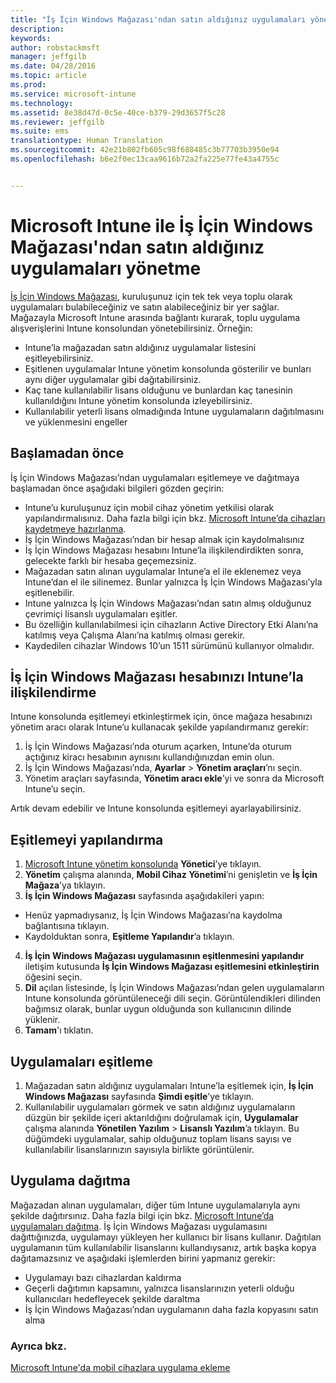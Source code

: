 ```yaml
---
title: "İş İçin Windows Mağazası'ndan satın aldığınız uygulamaları yönetme | Microsoft Intune"
description: 
keywords: 
author: robstackmsft
manager: jeffgilb
ms.date: 04/28/2016
ms.topic: article
ms.prod: 
ms.service: microsoft-intune
ms.technology: 
ms.assetid: 8e38d47d-0c5e-40ce-b379-29d3657f5c28
ms.reviewer: jeffgilb
ms.suite: ems
translationtype: Human Translation
ms.sourcegitcommit: 42e21b802fb605c98f688485c3b77703b3950e94
ms.openlocfilehash: b6e2f0ec13caa9616b72a2fa225e77fe43a4755c


---
```


# Microsoft Intune ile İş İçin Windows Mağazası'ndan satın aldığınız uygulamaları yönetme
[İş İçin Windows Mağazası](https://www.microsoft.com/business-store), kuruluşunuz için tek tek veya toplu olarak uygulamaları bulabileceğiniz ve satın alabileceğiniz bir yer sağlar. Mağazayla Microsoft Intune arasında bağlantı kurarak, toplu uygulama alışverişlerini Intune konsolundan yönetebilirsiniz. Örneğin:
* Intune’la mağazadan satın aldığınız uygulamalar listesini eşitleyebilirsiniz.
* Eşitlenen uygulamalar Intune yönetim konsolunda gösterilir ve bunları aynı diğer uygulamalar gibi dağıtabilirsiniz.
* Kaç tane kullanılabilir lisans olduğunu ve bunlardan kaç tanesinin kullanıldığını Intune yönetim konsolunda izleyebilirsiniz.
* Kullanılabilir yeterli lisans olmadığında Intune uygulamaların dağıtılmasını ve yüklenmesini engeller

## Başlamadan önce
İş İçin Windows Mağazası’ndan uygulamaları eşitlemeye ve dağıtmaya başlamadan önce aşağıdaki bilgileri gözden geçirin:
* Intune’u kuruluşunuz için mobil cihaz yönetim yetkilisi olarak yapılandırmalısınız. Daha fazla bilgi için bkz. [Microsoft Intune’da cihazları kaydetmeye hazırlanma](get-ready-to-enroll-devices-in-microsoft-intune.md).
* İş İçin Windows Mağazası’ndan bir hesap almak için kaydolmalısınız
* İş İçin Windows Mağazası hesabını Intune’la ilişkilendirdikten sonra, gelecekte farklı bir hesaba geçemezsiniz.
* Mağazadan satın alınan uygulamalar Intune’a el ile eklenemez veya Intune’dan el ile silinemez. Bunlar yalnızca İş İçin Windows Mağazası’yla eşitlenebilir.
* Intune yalnızca İş İçin Windows Mağazası’ndan satın almış olduğunuz çevrimiçi lisanslı uygulamaları eşitler.
* Bu özelliğin kullanılabilmesi için cihazların Active Directory Etki Alanı’na katılmış veya Çalışma Alanı’na katılmış olması gerekir.
* Kaydedilen cihazlar Windows 10’un 1511 sürümünü kullanıyor olmalıdır.

## İş İçin Windows Mağazası hesabınızı Intune’la ilişkilendirme
Intune konsolunda eşitlemeyi etkinleştirmek için, önce mağaza hesabınızı yönetim aracı olarak Intune’u kullanacak şekilde yapılandırmanız gerekir:
1. İş İçin Windows Mağazası’nda oturum açarken, Intune’da oturum açtığınız kiracı hesabının aynısını kullandığınızdan emin olun.
2. İş İçin Windows Mağazası’nda, **Ayarlar** > **Yönetim araçları**’nı seçin.
3. Yönetim araçları sayfasında, **Yönetim aracı ekle**’yi ve sonra da Microsoft Intune’u seçin.

Artık devam edebilir ve Intune konsolunda eşitlemeyi ayarlayabilirsiniz.

## Eşitlemeyi yapılandırma

1. [Microsoft Intune yönetim konsolunda](https://manage.microsoft.com) **Yönetici**’ye tıklayın.
2. **Yönetim** çalışma alanında, **Mobil Cihaz Yönetimi**’ni genişletin ve **İş İçin Mağaza**’ya tıklayın.
3. **İş İçin Windows Mağazası** sayfasında aşağıdakileri yapın:
* Henüz yapmadıysanız, İş İçin Windows Mağazası’na kaydolma bağlantısına tıklayın.
* Kaydolduktan sonra, **Eşitleme Yapılandır**’a tıklayın.
4. **İş İçin Windows Mağazası uygulamasının eşitlenmesini yapılandır** iletişim kutusunda **İş İçin Windows Mağazası eşitlemesini etkinleştirin** öğesini seçin.
5. **Dil** açılan listesinde, İş İçin Windows Mağazası’ndan gelen uygulamaların Intune konsolunda görüntüleneceği dili seçin. Görüntülendikleri dilinden bağımsız olarak, bunlar uygun olduğunda son kullanıcının dilinde yüklenir.
6. **Tamam**'ı tıklatın.

## Uygulamaları eşitleme

1. Mağazadan satın aldığınız uygulamaları Intune’la eşitlemek için, **İş İçin Windows Mağazası** sayfasında **Şimdi eşitle**’ye tıklayın.
2. Kullanılabilir uygulamaları görmek ve satın aldığınız uygulamaların düzgün bir şekilde içeri aktarıldığını doğrulamak için, **Uygulamalar** çalışma alanında **Yönetilen Yazılım** > **Lisanslı Yazılım**’a tıklayın.
Bu düğümdeki uygulamalar, sahip olduğunuz toplam lisans sayısı ve kullanılabilir lisanslarınızın sayısıyla birlikte görüntülenir.

## Uygulama dağıtma

Mağazadan alınan uygulamaları, diğer tüm Intune uygulamalarıyla aynı şekilde dağıtırsınız. Daha fazla bilgi için bkz. [Microsoft Intune’da uygulamaları dağıtma](deploy-apps-in-microsoft-intune.md).
İş İçin Windows Mağazası uygulamasını dağıttığınızda, uygulamayı yükleyen her kullanıcı bir lisans kullanır. Dağıtılan uygulamanın tüm kullanılabilir lisanslarını kullandıysanız, artık başka kopya dağıtamazsınız ve aşağıdaki işlemlerden birini yapmanız gerekir:
* Uygulamayı bazı cihazlardan kaldırma
* Geçerli dağıtımın kapsamını, yalnızca lisanslarınızın yeterli olduğu kullanıcıları hedefleyecek şekilde daraltma
* İş İçin Windows Mağazası’ndan uygulamanın daha fazla kopyasını satın alma


### Ayrıca bkz.
[Microsoft Intune'da mobil cihazlara uygulama ekleme](add-apps-for-mobile-devices-in-microsoft-intune.md)





<!--HONumber=Jun16_HO4-->


